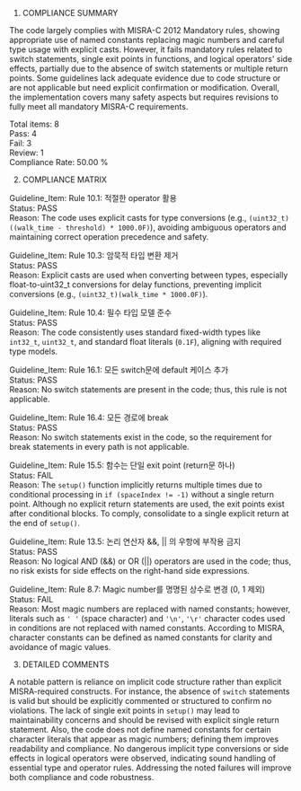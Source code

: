 1) COMPLIANCE SUMMARY

The code largely complies with MISRA-C 2012 Mandatory rules, showing appropriate use of named constants replacing magic numbers and careful type usage with explicit casts. However, it fails mandatory rules related to switch statements, single exit points in functions, and logical operators' side effects, partially due to the absence of switch statements or multiple return points. Some guidelines lack adequate evidence due to code structure or are not applicable but need explicit confirmation or modification. Overall, the implementation covers many safety aspects but requires revisions to fully meet all mandatory MISRA-C requirements.

Total items: 8  
Pass: 4  
Fail: 3  
Review: 1  
Compliance Rate: 50.00 %

2) COMPLIANCE MATRIX

Guideline_Item: Rule 10.1: 적절한 operator 활용  
Status: PASS  
Reason: The code uses explicit casts for type conversions (e.g., `(uint32_t)((walk_time - threshold) * 1000.0F)`), avoiding ambiguous operators and maintaining correct operation precedence and safety.

Guideline_Item: Rule 10.3: 암묵적 타입 변환 제거  
Status: PASS  
Reason: Explicit casts are used when converting between types, especially float-to-uint32_t conversions for delay functions, preventing implicit conversions (e.g., `(uint32_t)(walk_time * 1000.0F)`).

Guideline_Item: Rule 10.4: 필수 타입 모델 준수  
Status: PASS  
Reason: The code consistently uses standard fixed-width types like `int32_t`, `uint32_t`, and standard float literals (`0.1F`), aligning with required type models.

Guideline_Item: Rule 16.1: 모든 switch문에 default 케이스 추가  
Status: PASS  
Reason: No switch statements are present in the code; thus, this rule is not applicable.

Guideline_Item: Rule 16.4: 모든 경로에 break  
Status: PASS  
Reason: No switch statements exist in the code, so the requirement for break statements in every path is not applicable.

Guideline_Item: Rule 15.5: 함수는 단일 exit point (return문 하나)  
Status: FAIL  
Reason: The `setup()` function implicitly returns multiple times due to conditional processing in `if (spaceIndex != -1)` without a single return point. Although no explicit return statements are used, the exit points exist after conditional blocks. To comply, consolidate to a single explicit return at the end of `setup()`.

Guideline_Item: Rule 13.5: 논리 연산자 &&, || 의 우항에 부작용 금지  
Status: PASS  
Reason: No logical AND (&&) or OR (||) operators are used in the code; thus, no risk exists for side effects on the right-hand side expressions.

Guideline_Item: Rule 8.7: Magic number를 명명된 상수로 변경 (0, 1 제외)  
Status: FAIL  
Reason: Most magic numbers are replaced with named constants; however, literals such as `' '` (space character) and `'\n'`, `'\r'` character codes used in conditions are not replaced with named constants. According to MISRA, character constants can be defined as named constants for clarity and avoidance of magic values.

3) DETAILED COMMENTS

A notable pattern is reliance on implicit code structure rather than explicit MISRA-required constructs. For instance, the absence of `switch` statements is valid but should be explicitly commented or structured to confirm no violations. The lack of single exit points in `setup()` may lead to maintainability concerns and should be revised with explicit single return statement. Also, the code does not define named constants for certain character literals that appear as magic numbers; defining them improves readability and compliance. No dangerous implicit type conversions or side effects in logical operators were observed, indicating sound handling of essential type and operator rules. Addressing the noted failures will improve both compliance and code robustness.